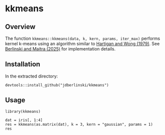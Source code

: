 # kkmeans

## Overview
The function `kkmeans::kkmeans(data, k, kern, params, iter_max)` performs kernel k-means using an algorithm
similar to [Hartigan and Wong (1979)][1]. See [Berlinski and Maitra (2025)][2]
for implementation details.

## Installation
In the extracted directory:
```{R}
devtools::install_github("jdberlinski/kkmeans")
```

## Usage
```{R}
library(kkmeans)

dat = iris[, 1:4]
res = kkmeans(as.matrix(dat), k = 3, kern = "gaussian", params = 1)
res
```

[1]: https://www.jstor.org/stable/2346830?seq=1
[2]: https://doi.org/10.1002/sam.70032
